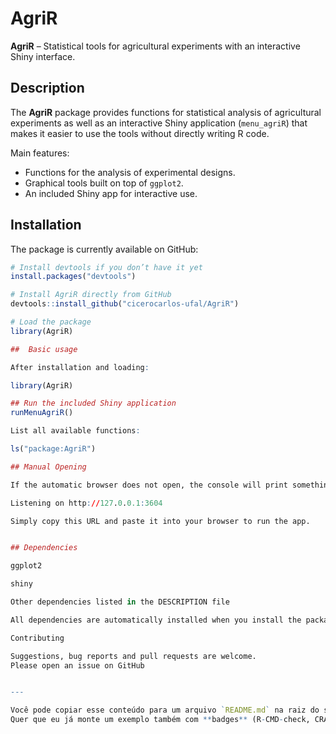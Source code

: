 # AgriR

**AgriR** – Statistical tools for agricultural experiments with an interactive Shiny interface.

## Description

The **AgriR** package provides functions for statistical analysis of agricultural experiments as well as an interactive Shiny application (`menu_agriR`) that makes it easier to use the tools without directly writing R code.

Main features:
- Functions for the analysis of experimental designs.
- Graphical tools built on top of `ggplot2`.
- An included Shiny app for interactive use.

## Installation

The package is currently available on GitHub:

```r
# Install devtools if you don’t have it yet
install.packages("devtools")

# Install AgriR directly from GitHub
devtools::install_github("cicerocarlos-ufal/AgriR")

# Load the package
library(AgriR)

##  Basic usage

After installation and loading:

library(AgriR)

## Run the included Shiny application
runMenuAgriR()

List all available functions:

ls("package:AgriR")

## Manual Opening

If the automatic browser does not open, the console will print something like:

Listening on http://127.0.0.1:3604

Simply copy this URL and paste it into your browser to run the app.


## Dependencies

ggplot2

shiny

Other dependencies listed in the DESCRIPTION file

All dependencies are automatically installed when you install the package via devtools::install_github().

Contributing

Suggestions, bug reports and pull requests are welcome.
Please open an issue on GitHub


---

Você pode copiar esse conteúdo para um arquivo `README.md` na raiz do seu repositório.  
Quer que eu já monte um exemplo também com **badges** (R-CMD-check, CRAN status etc.) igual aos pacotes tidyverse?



